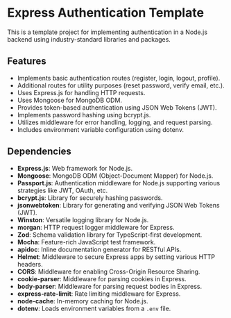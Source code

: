 # Express Authentication Template

This is a template project for implementing authentication in a Node.js backend using industry-standard libraries and packages.

## Features

- Implements basic authentication routes (register, login, logout, profile).
- Additional routes for utility purposes (reset password, verify email, etc.).
- Uses Express.js for handling HTTP requests.
- Uses Mongoose for MongoDB ODM.
- Provides token-based authentication using JSON Web Tokens (JWT).
- Implements password hashing using bcrypt.js.
- Utilizes middleware for error handling, logging, and request parsing.
- Includes environment variable configuration using dotenv.

## Dependencies

- **Express.js**: Web framework for Node.js.
- **Mongoose**: MongoDB ODM (Object-Document Mapper) for Node.js.
- **Passport.js**: Authentication middleware for Node.js supporting various strategies like JWT, OAuth, etc.
- **bcrypt.js**: Library for securely hashing passwords.
- **jsonwebtoken**: Library for generating and verifying JSON Web Tokens (JWT).
- **Winston**: Versatile logging library for Node.js.
- **morgan**: HTTP request logger middleware for Express.
- **Zod**: Schema validation library for TypeScript-first development.
- **Mocha**: Feature-rich JavaScript test framework.
- **apidoc**: Inline documentation generator for RESTful APIs.
- **Helmet**: Middleware to secure Express apps by setting various HTTP headers.
- **CORS**: Middleware for enabling Cross-Origin Resource Sharing.
- **cookie-parser**: Middleware for parsing cookies in Express.
- **body-parser**: Middleware for parsing request bodies in Express.
- **express-rate-limit**: Rate limiting middleware for Express.
- **node-cache**: In-memory caching for Node.js.
- **dotenv**: Loads environment variables from a `.env` file.
